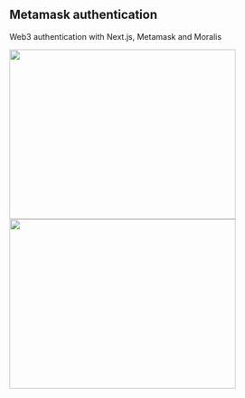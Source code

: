 ## Metamask authentication

Web3 authentication with Next.js, Metamask and Moralis

<img src = "https://user-images.githubusercontent.com/77109037/174399397-a3f99350-625b-46b0-a48f-57a87bf54463.png" width="400" height="300">

<img src = "https://user-images.githubusercontent.com/77109037/174399916-aa73e5b3-57f1-4f28-bfca-86d5126c62e6.png" width="400" height="300">

